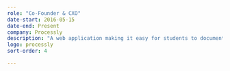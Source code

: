 ```yaml
---
role: "Co-Founder & CXO"
date-start: 2016-05-15
date-end: Present
company: Processly
description: "A web application making it easy for students to document, discuss, and reflect upon their work. It allows teachers to work alongside students as they foster a collaborative learning environment."
logo: processly
sort-order: 4

---
```

